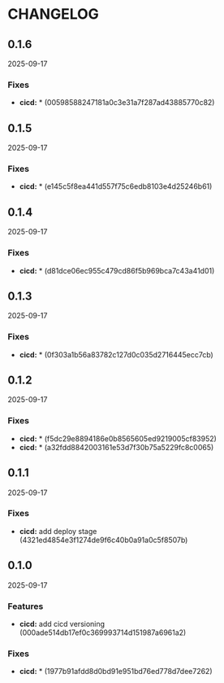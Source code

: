 # CHANGELOG

<!--- next entry here -->

## 0.1.6
2025-09-17

### Fixes

- **cicd:** * (00598588247181a0c3e31a7f287ad43885770c82)

## 0.1.5
2025-09-17

### Fixes

- **cicd:** * (e145c5f8ea441d557f75c6edb8103e4d25246b61)

## 0.1.4
2025-09-17

### Fixes

- **cicd:** * (d81dce06ec955c479cd86f5b969bca7c43a41d01)

## 0.1.3
2025-09-17

### Fixes

- **cicd:** * (0f303a1b56a83782c127d0c035d2716445ecc7cb)

## 0.1.2
2025-09-17

### Fixes

- **cicd:** * (f5dc29e8894186e0b8565605ed9219005cf83952)
- **cicd:** * (a32fdd8842003161e53d7f30b75a5229fc8c0065)

## 0.1.1
2025-09-17

### Fixes

- **cicd:** add deploy stage (4321ed4854e3f1274de9f6c40b0a91a0c5f8507b)

## 0.1.0
2025-09-17

### Features

- **cicd:** add cicd versioning (000ade514db17ef0c369993714d151987a6961a2)

### Fixes

- **cicd:** * (1977b91afdd8d0bd91e951bd76ed778d7dee7262)